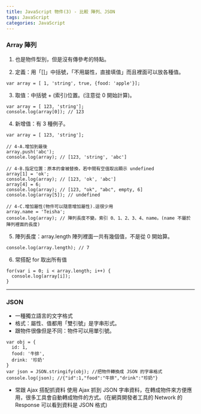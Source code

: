 ```yaml
---
title: JavaScript 物件(3) - 比較 陣列、JSON
tags: JavaScript
categories: JavaScript
---
```

### Array 陣列
1. 也是物件型別，但是沒有傳參考的特點。
<!--more-->
2. 定義：用「[]」中括號，「不用屬性，直接填值」而且裡面可以放各種值。
```
var array = [ 1, 'string', true, {food: 'apple'}];
```

3. 取值：中括號 + (索引)位置。(注意從 0 開始計算)。
```
var array = [ 123, 'string'];
console.log(array[0]); // 123
```

4. 新增值：有 3 種例子。
```
var array = [ 123, 'string'];

// 4-A.增加到最後
array.push('abc');
console.log(array); // [123, 'string', 'abc']

// 4-B.指定位置：原本的會被替換，若中間有空值取出顯示 undefined
array[1] = 'ok';
console.log(array); // [123, 'ok', 'abc']
array[4] = 6;
console.log(array); // [123, "ok", "abc", empty, 6]
console.log(array[5]); // undefined

// 4-C.增加屬性(物件可以隨意增加屬性).這很少用
array.name = 'Teisha';
console.log(array); // 陣列長度不變。索引 0、1、2、3、4、name。(name 不屬於陣列裡面的長度)
```

5. 陣列長度：array.length 陣列裡面一共有幾個值，不是從 0 開始算。
```
console.log(array.length); // 7
```

6. 常搭配 for 取出所有值
```
for(var i = 0; i < array.length; i++) {
  console.log(array[i]);
}
```

-------------------------------------------------------------
### JSON
- 一種獨立語言的文字格式
- 格式：屬性、值都用「雙引號」是字串形式。
- 跟物件很像但是不同：物件可以用單引號。
```
var obj = {
  id: 1,
  food: '牛排',
  drink: '珍奶'
}
var json = JSON.stringify(obj); //把物件轉換成 JSON 的字串格式
console.log(json); //{"id":1,"food":"牛排","drink":"珍奶"}
```

- 常跟 Ajax 搭配抓資料
使用 Ajax 抓到 JSON 字串資料，在轉成物件來方便應用，很多工具會自動轉成物件的方式。(在網頁開發者工具的 Network 的 Response 可以看到資料是 JSON 格式)